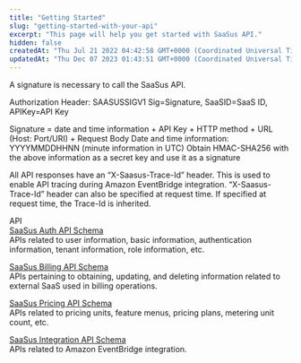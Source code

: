 ```yaml
---
title: "Getting Started"
slug: "getting-started-with-your-api"
excerpt: "This page will help you get started with SaaSus API."
hidden: false
createdAt: "Thu Jul 21 2022 04:42:58 GMT+0000 (Coordinated Universal Time)"
updatedAt: "Thu Dec 07 2023 01:43:51 GMT+0000 (Coordinated Universal Time)"
---
```

A signature is necessary to call the SaaSus API.

Authorization Header:
SAASUSSIGV1 Sig=Signature, SaaSID=SaaS ID, APIKey=API Key

Signature = date and time information + API Key + HTTP method + URL (Host: Port/URI) + Request Body
Date and time information: YYYYMMDDHHNN (minute information in UTC)
Obtain HMAC-SHA256 with the above information as a secret key and use it as a signature

All API responses have an “X-Saasus-Trace-Id” header. This is used to enable API tracing during Amazon EventBridge integration.
“X-Saasus-Trace-Id” header can also be specified at request time. If specified at request time, the Trace-Id is inherited.

API  
[SaaSus Auth API Schema](./auth-api)  
APIs related to user information, basic information, authentication information, tenant information, role information, etc.

[SaaSus Billing API Schema](./billing-api)  
APIs pertaining to obtaining, updating, and deleting information related to external SaaS used in billing operations.

[SaaSus Pricing API Schema](./pricing-api)  
APIs related to pricing units, feature menus, pricing plans, metering unit count, etc.

[SaaSus Integration API Schema](./integration)  
APIs related to Amazon EventBridge integration.